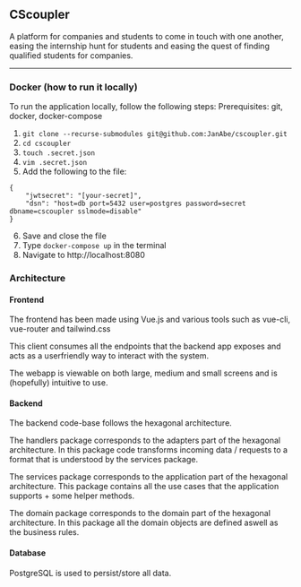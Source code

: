 ## CScoupler

A platform for companies and students to come in touch with one another, easing the internship hunt for students and easing the quest of finding qualified students for companies.

---

### Docker (how to run it locally)
To run the application locally, follow the following steps:
Prerequisites: git, docker, docker-compose
1. ```git clone --recurse-submodules git@github.com:JanAbe/cscoupler.git```
2. ```cd cscoupler```
3. ```touch .secret.json```
4. ```vim .secret.json```
5. Add the following to the file: 
``` 
{
    "jwtsecret": "[your-secret]",
    "dsn": "host=db port=5432 user=postgres password=secret dbname=cscoupler sslmode=disable"
} 
```
6. Save and close the file
7. Type ```docker-compose up``` in the terminal
8. Navigate to http://localhost:8080

### Architecture

#### Frontend
The frontend has been made using Vue.js and various tools
such as vue-cli, vue-router and tailwind.css

This client consumes all the endpoints that the backend app exposes
and acts as a userfriendly way to interact with the system.

The webapp is viewable on both large, medium and small screens and is (hopefully) intuitive to use.

#### Backend
The backend code-base follows the hexagonal architecture.

The handlers package corresponds to the adapters part of the hexagonal architecture.
In this package code transforms incoming data / requests to a format that is understood by the services package.

The services package corresponds to the application part of the hexagonal architecture.
This package contains all the use cases that the application supports + some helper methods.

The domain package corresponds to the domain part of the hexagonal architecture.
In this package all the domain objects are defined aswell as the business rules.

#### Database
PostgreSQL is used to persist/store all data.